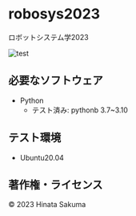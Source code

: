 # robosys2023

ロボットシステム学2023

![test](https://github.com/Hinatt0415/robosys2023/actions/workflows/test.yml/badge.svg)  

## 必要なソフトウェア
* Python
  * テスト済み: pythonb 3.7~3.10

## テスト環境
* Ubuntu20.04

## 著作権・ライセンス
© 2023 Hinata Sakuma

